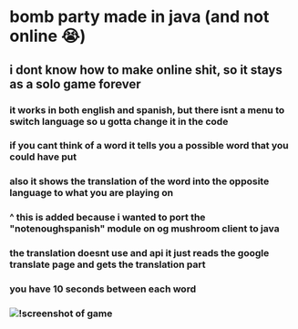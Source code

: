 # bomb party made in java (and not online 😭)
## i dont know how to make online shit, so it stays as a solo game forever
### it works in both english and spanish, but there isnt a menu to switch language so u gotta change it in the code
### if you cant think of a word it tells you a possible word that you could have put
### also it shows the translation of the word into the opposite language to what you are playing on
### ^ this is added because i wanted to port the "notenoughspanish" module on og mushroom client to java
### the translation doesnt use and api it just reads the google translate page and gets the translation part
### you have 10 seconds between each word
### ![!screenshot of game](https://cdn.discordapp.com/attachments/1182082966457958471/1182083106719678504/image.png?ex=658367ae&is=6570f2ae&hm=a722c20b6cfa7f43f7cd1d825dc8ec6271ad15527cf1f47ac2f74e94e8237d02&)
